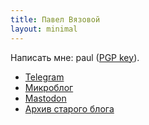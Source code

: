 ```yaml
---
title: Павел Вязовой
layout: minimal
---
```


Написать мне: <span class="hiddenmail">paul</span> ([PGP key][pgp]).

- [Telegram][telegram]
- [Микроблог][unixway]
- [Mastodon][mastodon]
- [Архив старого блога](/blog/)

[mastodon]: https://fosstodon.org/@paulelms "Mastodon"
[telegram]: https://telegram.me/paulelms "Telegram"
[unixway]: https://t.me/elmspro "Микроблог"
[discord]:  "Discord"
[pgp]: /files/key.asc "PGP/GPG key"
[github]: http://github.com/paulelms "Github"
[vk]: https://vk.com/paulelms "Vk"
[playwithkids]: http://playwithkids.ru "PlayWithKids"